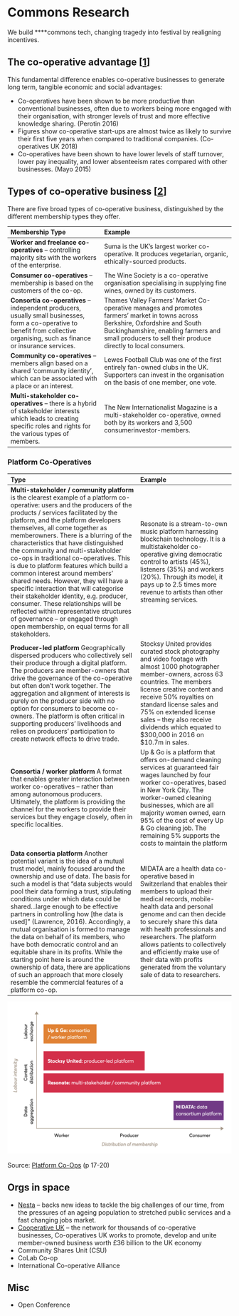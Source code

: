 # Commons Research

We build ****commons tech, changing tragedy into festival by realigning incentives.

## The co-operative advantage \[[1](https://media.nesta.org.uk/documents/Nesta_Platform_Report_FINAL-WEB_b1qZGj7.pdf)\]

This fundamental difference enables co-operative businesses to generate long term, tangible economic and social advantages:

* Co-operatives have been shown to be more productive than conventional businesses, often due to workers being more engaged with their organisation, with stronger levels of trust and more effective knowledge sharing. \(Perotin 2016\)
* Figures show co-operative start-ups are almost twice as likely to survive their first five years when compared to traditional companies. \(Co-operatives UK 2018\)
* Co-operatives have been shown to have lower levels of staff turnover, lower pay inequality, and lower absenteeism rates compared with other businesses. \(Mayo 2015\)

## Types of co-operative business \[[2](https://media.nesta.org.uk/documents/Nesta_Platform_Report_FINAL-WEB_b1qZGj7.pdf)\]

There are five broad types of co-operative business, distinguished by the different membership types they offer.

| Membership Type | Example |
| :--- | :--- |
| **Worker and freelance co-operatives** – controlling majority sits with the workers of the enterprise. | Suma is the UK’s largest worker co-operative. It produces vegetarian, organic, ethically-sourced products. |
| **Consumer co-operatives** – membership is based on the customers of the co-op. | The Wine Society is a co-operative organisation specialising in supplying fine wines, owned by its customers. |
| **Consortia co-operatives** – independent producers, usually small businesses, form a co-operative to benefit from collective organising, such as finance or insurance services. | Thames Valley Farmers’ Market Co-operative manages and promotes farmers’ market in towns across Berkshire, Oxfordshire and South Buckinghamshire, enabling farmers and small producers to sell their produce directly to local consumers. |
| **Community co-operatives** – members align based on a shared ‘community identity’, which can be associated with a place or an interest. | Lewes Football Club was one of the first entirely fan-owned clubs in the UK. Supporters can invest in the organisation on the basis of one member, one vote. |
| **Multi-stakeholder co-operatives** – there is a hybrid of stakeholder interests which leads to creating specific roles and rights for the various types of members. | The New Internationalist Magazine is a multi-stakeholder co-operative, owned both by its workers and 3,500 consumerinvestor-members. |

### Platform Co-Operatives

| Type | Example |
| :--- | :--- |
| **Multi-stakeholder / community platform** is the clearest example of a platform co-operative: users and the producers of the products / services facilitated by the platform, and the platform developers themselves, all come together as memberowners. There is a blurring of the characteristics that have distinguished the community and multi-stakeholder co-ops in traditional co-operatives. This is due to platform features which build a common interest around members’ shared needs. However, they will have a specific interaction that will categorise their stakeholder identity, e.g. producer, consumer. These relationships will be reflected within representative structures of governance – or engaged through open membership, on equal terms for all stakeholders. | Resonate is a stream-to-own music platform harnessing blockchain technology. It is a multistakeholder co-operative giving democratic control to artists \(45%\), listeners \(35%\) and workers \(20%\). Through its model, it pays up to 2.5 times more revenue to artists than other streaming services. |
| **Producer-led platform** Geographically dispersed producers who collectively sell their produce through a digital platform. The producers are member-owners that drive the governance of the co-operative but often don’t work together. The aggregation and alignment of interests is purely on the producer side with no option for consumers to become co-owners. The platform is often critical in supporting producers’ livelihoods and relies on producers’ participation to create network effects to drive trade. | Stocksy United provides curated stock photography and video footage with almost 1000 photographer member-owners, across 63 countries. The members license creative content and receive 50% royalties on standard license sales and 75% on extended license sales – they also receive dividends which equated to $300,000 in 2016 on $10.7m in sales. |
| **Consortia / worker platform** A format that enables greater interaction between worker co-operatives – rather than among autonomous producers. Ultimately, the platform is providing the channel for the workers to provide their services but they engage closely, often in specific localities. | Up & Go is a platform that offers on-demand cleaning services at guaranteed fair wages launched by four worker co-operatives, based in New York City. The worker-owned cleaning businesses, which are all majority women owned, earn 95% of the cost of every Up & Go cleaning job. The remaining 5% supports the costs to maintain the platform |
| **Data consortia platform** Another potential variant is the idea of a mutual trust model, mainly focused around the ownership and use of data. The basis for such a model is that “data subjects would pool their data forming a trust, stipulating conditions under which data could be shared...large enough to be effective partners in controlling how \[the data is used\]” \(Lawrence, 2016\). Accordingly, a mutual organisation is formed to manage the data on behalf of its members, who have both democratic control and an equitable share in its profits. While the starting point here is around the ownership of data, there are applications of such an approach that more closely resemble the commercial features of a platform co-op. | MIDATA are a health data co-operative based in Switzerland that enables their members to upload their medical records, mobile-health data and personal genome and can then decide to securely share this data with health professionals and researchers. The platform allows patients to collectively and efficiently make use of their data with profits generated from the voluntary sale of data to researchers. |

![](.gitbook/assets/image.png)

Source: [Platform Co-Ops](https://media.nesta.org.uk/documents/Nesta_Platform_Report_FINAL-WEB_b1qZGj7.pdf) \(p 17-20\)

## Orgs in space

* [Nesta](https://nesta.org.uk) – backs new ideas to tackle the big challenges of our time, from the pressures of an ageing population to stretched public services and a fast changing jobs market.
* [Cooperative UK](https://www.uk.coop/) – the network for thousands of co-operative businesses, Co-operatives UK works to promote, develop and unite member-owned business worth £36 billion to the UK economy
* Community Shares Unit \(CSU\)
* CoLab Co-op
* International Co-operative Alliance



## Misc

* Open Conference



